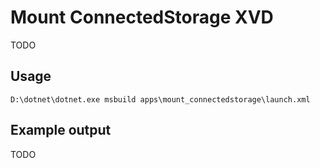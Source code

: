 # Mount ConnectedStorage XVD

TODO

## Usage

```
D:\dotnet\dotnet.exe msbuild apps\mount_connectedstorage\launch.xml
```

## Example output

TODO